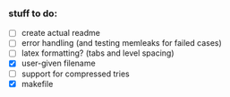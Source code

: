 ### stuff to do:
- [ ] create actual readme
- [ ] error handling (and testing memleaks for failed cases)
- [ ] latex formatting? (tabs and level spacing)
- [x] user-given filename
- [ ] support for compressed tries
- [x] makefile
